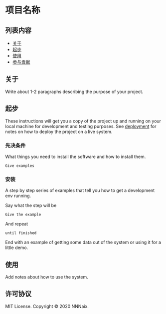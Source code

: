 # 项目名称

## 列表内容

- [关于](#about)
- [起步](#getting_started)
- [使用](#usage)
- [参与贡献](../CONTRIBUTING.md)

## 关于 <a name = "about"></a>

Write about 1-2 paragraphs describing the purpose of your project.

## 起步 <a name = "getting_started"></a>

These instructions will get you a copy of the project up and running on your local machine for development and testing purposes. See [deployment](#deployment) for notes on how to deploy the project on a live system.

### 先决条件

What things you need to install the software and how to install them.

```
Give examples
```

### 安装

A step by step series of examples that tell you how to get a development env running.

Say what the step will be

```
Give the example
```

And repeat

```
until finished
```

End with an example of getting some data out of the system or using it for a little demo.

## 使用 <a name = "usage"></a>

Add notes about how to use the system.

## 许可协议

MIT License.
Copyright © 2020 NNNaix.
